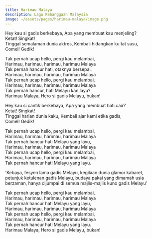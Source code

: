```yaml
---
title: Harimau Malaya
description: Lagu Kebanggaan Malaysia
image: ~/assets/pages/harimau-malaya/image.png
---
```


Hey kau si gadis berkebaya, Apa yang membuat kau menjeling?  
Ketat! Singkat!  
Tinggal semalaman dunia aktres, Kembali hidangkan ku tat susu,  
Comel! Gedik!

Tak pernah ucap hello, pergi kau melambai,  
Harimau, harimau, harimau, harimau Malaya  
Tak pernah hancur hati, otaknya bersepai,  
Harimau, harimau, harimau, harimau Malaya  
Tak pernah ucap hello, pergi kau melambai,  
Harimau, harimau, harimau, harimau Malaya  
Tak pernah hancur, hati Melayu kan layu?  
Harimau Malaya, Hero si gadis Melayu, bukan!

Hey kau si cantik berkebaya, Apa yang membuat hati cair?  
Ketat! Singkat!  
Tinggal harian dunia kaku, Kembali ajar kami etika gadis,  
Comel! Gedik!

Tak pernah ucap hello, pergi kau melambai,  
Harimau, harimau, harimau, harimau Malaya  
Tak pernah hancur hati Melayu yang layu,  
Harimau, harimau, harimau, harimau Malaya  
Tak pernah ucap hello, pergi kau melambai,  
Harimau, harimau, harimau, harimau Malaya  
Tak pernah hancur hati Melayu yang layu.

'Kebaya, fesyen lama gadis Melayu, kegilaan dunia glamor kabaret, petunjuk ketulenan gadis Melayu, budaya pakai yang dimamah usia berzaman, hanya dijumpai di semua majlis-majlis kuno gadis Melayu'

Tak pernah ucap hello, pergi kau melambai,  
Harimau, harimau, harimau, harimau Malaya  
Tak pernah hancur hati Melayu yang layu,  
Harimau, harimau, harimau, harimau Malaya  
Tak pernah ucap hello, pergi kau melambai,  
Harimau, harimau, harimau, harimau Malaya  
Tak pernah hancur hati Melayu yang layu.  
Harimau Malaya, Hero si gadis Melayu, bukan!
